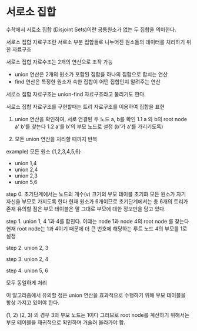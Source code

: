 # 서로소 집합

수학에서 서로소 집합 (Disjoint Sets)이란 공통원소가 없는 두 집합을 의미한다.


서로소 집합 자료구조란
서로소 부분 집합들로 나누어진 원소들의 데이터를 처리하기 위한 자료구조

서로소 집합 자료수조는 2개의 연산으로 조작 가능
- union 연산은 2개의 원소가 포함된 집합을 하나의 집합으로 합치는 연산
- find 연산은 특정한 원소가 속한 집합이 어떤 집합인지 알려주는 연산

서로소 집합 자료구조는 union-find 자료구조라고 불리기도 한다.


서로소 집합 자료구조를 구현할때는 트리 자료구조를 이용하여 집합을 표현
1. union 연산을 확인하여, 서로 연결된 두 노드 a, b를 확인
  1.1 a 와 b의 root node a' b'를 찾는다
  1.2 a'를 b'의 부모 노드로 설정 (b'가 a'를 가리키도록)

2. 모든 union 연산을 처리할 때까지 반복


example)
모든 원소 {1,2,3,4,5,6}
- union 1,4
- union 2,4
- union 2,3
- union 5,6


step 0. 초기단계에서는 노드의 개수(v) 크기의 부모 테이블 초기화
모든 원소가 자기 자신을 부모로 가지도록 한다
현재 원소가 6개이므로 초기단계에서는 총 6개의 트리가 존재
유의할 점은 부모 테이블은 말 그대로 부모에 대한 정보만을 담고 있다.


step 1. union 1, 4
1과 4를 합친다. 이떄는 node 1과 node 4의 root node 를 찾는다
현재 root node는 1과 4이기 때문에 
더 큰 번호에 해당하는 루트 노드 4의 부모를 1로 설정

step 2. union 2, 3

step 3. union 2, 4

step 4. union 5, 6

모두 동일하게 처리

이 알고리즘에서 유의할 점은 union 연산을 효과적으로 수행하기 위해
부모 테이블을 항상 가지고 있어야 한다.

(1, 2) (2, 3) 의 경우
3의 부모 노드는 1이다
그러므로 root node를 계산하기 위해서는 부모 테이블을 재귀적으로 확인하며 거슬러 올라가야 함.